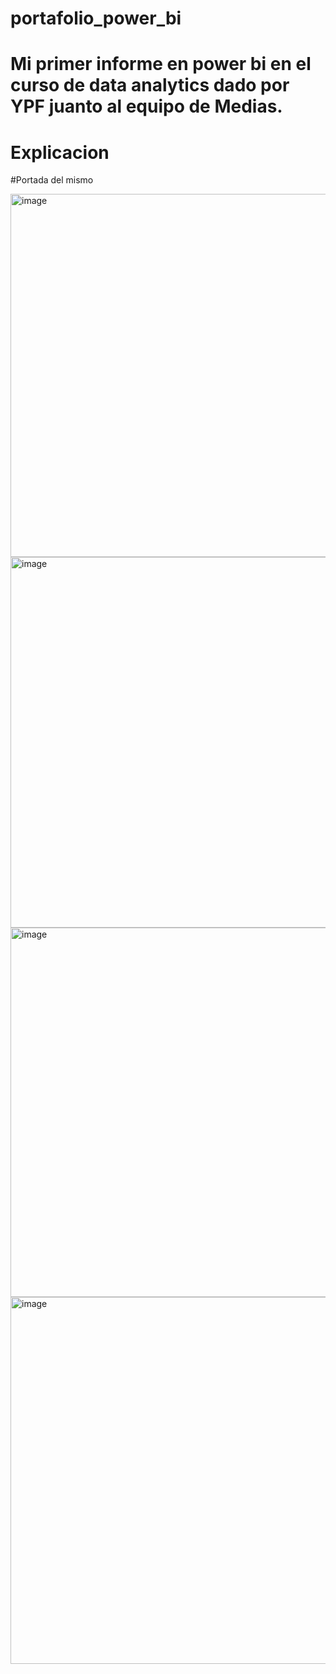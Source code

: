 # portafolio_power_bi

# Mi primer informe en power bi en el curso de data analytics dado por YPF juanto al equipo de Medias. 

# Explicacion

#Portada del mismo

<img width="581" alt="image" src="https://github.com/user-attachments/assets/76f93d23-d9c4-41da-9977-bf585da0f8ae" />

<img width="593" alt="image" src="https://github.com/user-attachments/assets/cbb069ef-af5e-458c-b9a6-63e4843a1191" />

<img width="591" alt="image" src="https://github.com/user-attachments/assets/f6b3203b-11ff-47fb-9cc2-b70fada54bef" />

<img width="587" alt="image" src="https://github.com/user-attachments/assets/675752a2-8767-40f6-aa84-c54161c366f1" />

